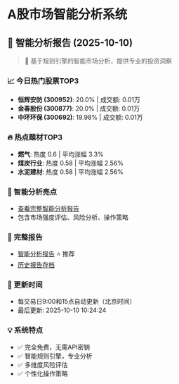 # A股市场智能分析系统

## 🤖 智能分析报告 (2025-10-10)

> 🚀 基于规则引擎的智能市场分析，提供专业的投资洞察

### 📈 今日热门股票TOP3
- **恒辉安防 (300952)**: 20.0% | 成交额: 0.01万
- **金春股份 (300877)**: 20.0% | 成交额: 0.01万
- **中环环保 (300692)**: 19.98% | 成交额: 0.01万

### 🔥 热点题材TOP3
- **燃气**: 热度 0.6 | 平均涨幅 3.3%
- **煤炭行业**: 热度 0.58 | 平均涨幅 2.56%
- **水泥建材**: 热度 0.58 | 平均涨幅 2.56%

### 🤖 智能分析亮点
- [查看完整智能分析报告](reports/enhanced_report_2025-10-10.md)
- 包含市场强度评估、风险分析、操作策略

### 📄 完整报告
- [智能分析报告](reports/enhanced_report_2025-10-10.md) ⭐ 推荐
- [历史报告存档](reports/)

### 🔄 更新时间
- 每交易日9:00和15点自动更新（北京时间）
- 最后更新: 2025-10-10 10:24:24

### 💡 系统特点
- ✅ 完全免费，无需API密钥
- ✅ 智能规则引擎，专业分析
- ✅ 多维度风险评估
- ✅ 个性化操作策略
